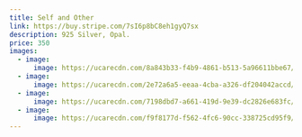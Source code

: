 ```yaml
---
title: Self and Other
link: https://buy.stripe.com/7sI6p8bC8eh1gyQ7sx
description: 925 Silver, Opal.
price: 350
images:
  - image:
      image: https://ucarecdn.com/8a843b33-f4b9-4861-b513-5a96611bbe67/Self 1.jpg
  - image:
      image: https://ucarecdn.com/2e72a6a5-eeaa-4cba-a326-df204042accd/VALERIE_CRAWFORD_013.jpg
  - image:
      image: https://ucarecdn.com/7198dbd7-a661-419d-9e39-dc2826e683fc/VALERIE_CRAWFORD_028.png
  - image:
      image: https://ucarecdn.com/f9f8177d-f562-4fc6-90cc-338725cd95f9/VALERIE_CRAWFORD_036.png
---
```


